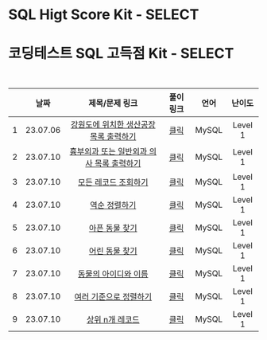 # SQL Higt Score Kit - SELECT
# 코딩테스트 SQL 고득점 Kit - SELECT

<br>

||날짜|제목/문제 링크|풀이 링크|언어|난이도|
|:---:|:---:|:---:|:---:|:---:|:---:|
|1|23.07.06|[강원도에 위치한 생산공장 목록 출력하기](https://school.programmers.co.kr/learn/courses/30/lessons/131112?language=mysql)|[클릭](./solution/select_Gangwon-do_factory_list.sql)|MySQL|Level 1|
|2|23.07.10|[흉부외과 또는 일반외과 의사 목록 출력하기](https://school.programmers.co.kr/learn/courses/30/lessons/132203?language=mysql)|[클릭](./solution/select_cs_or_gs_doctor.sql)|MySQL|Level 1|
|3|23.07.10|[모든 레코드 조회하기](https://school.programmers.co.kr/learn/courses/30/lessons/59034?language=mysql)|[클릭](./solution/select_all_record.sql)|MySQL|Level 1|
|4|23.07.10|[역순 정렬하기](https://school.programmers.co.kr/learn/courses/30/lessons/59035?language=mysql)|[클릭](./solution/sort_reverse.sql)|MySQL|Level 1|
|5|23.07.10|[아픈 동물 찾기](https://school.programmers.co.kr/learn/courses/30/lessons/59036?language=mysql)|[클릭](./solution/find_sick_animal.sql)|MySQL|Level 1|
|6|23.07.10|[어린 동물 찾기](https://school.programmers.co.kr/learn/courses/30/lessons/59037?language=mysql)|[클릭](./solution/find_young_animal.sql)|MySQL|Level 1|
|7|23.07.10|[동물의 아이디와 이름](https://school.programmers.co.kr/learn/courses/30/lessons/59403?language=mysql)|[클릭](./solution/animal_id_and_name.sql)|MySQL|Level 1|
|8|23.07.10|[여러 기준으로 정렬하기](https://school.programmers.co.kr/learn/courses/30/lessons/59404?language=mysql)|[클릭](./solution/sort_multiple_criteria.sql)|MySQL|Level 1|
|9|23.07.10|[상위 n개 레코드](https://school.programmers.co.kr/learn/courses/30/lessons/59405?language=mysql)|[클릭](./solution/top_n_record.sql)|MySQL|Level 1|